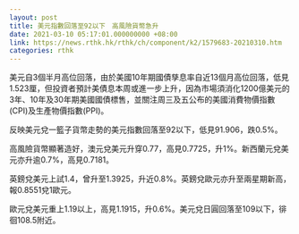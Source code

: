 ```yaml
---
layout: post
title: 美元指數回落至92以下　高風險貨幣急升
date: 2021-03-10 05:17:01.000000000 +08:00
link: https://news.rthk.hk/rthk/ch/component/k2/1579683-20210310.htm
categories: rthk
---
```


美元自3個半月高位回落，由於美國10年期國債孳息率自近13個月高位回落，低見1.523厘，但投資者預計美債息本周或進一步上升，因為市場須消化1200億美元的3年、10年及30年期美國國債標售，並關注周三及五公布的美國消費物價指數(CPI)及生產物價指數(PPI)。

反映美元兌一籃子貨幣走勢的美元指數回落至92以下，低見91.906，跌0.5%。

高風險貨幣顯著造好，澳元兌美元升穿0.77，高見0.7725，升1%。新西蘭元兌美元亦升逾0.7%，高見0.7181。

英鎊兌美元上試1.4，曾升至1.3925，升近0.8%。英鎊兌歐元亦升至兩星期新高，報0.8551兌1歐元。

歐元兌美元重上1.19以上，高見1.1915，升0.6%。美元兌日圓回落至109以下，徘徊108.5附近。
